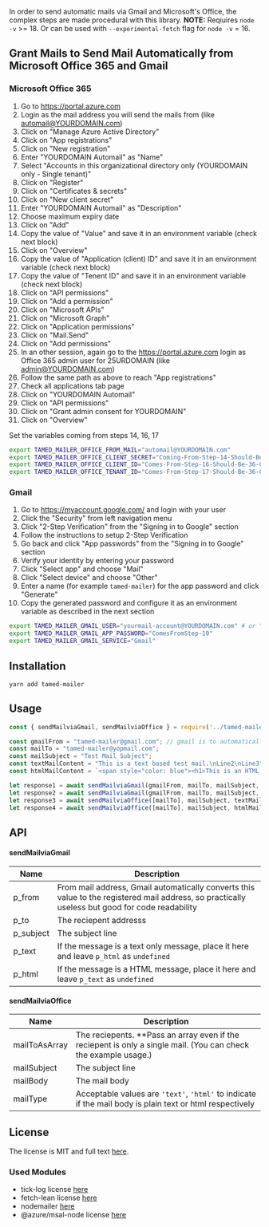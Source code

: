 In order to send automatic mails via Gmail and Microsoft's Office, the complex steps are made procedural with this library.
**NOTE:** Reqiuires `node -v` >= 18. Or can be used with `--experimental-fetch` flag for  `node -v` = 16.

## Grant Mails to Send Mail Automatically from Microsoft Office 365 and Gmail

### Microsoft Office 365

1. Go to https://portal.azure.com
2. Login as the mail address you will send the mails from (like automail@YOURDOMAIN.com)
3. Click on "Manage Azure Active Directory"
4. Click on "App registrations"
5. Click on "New registration"
6. Enter "YOURDOMAIN Automail" as "Name"
7. Select "Accounts in this organizational directory only (YOURDOMAIN only - Single tenant)"
8. Click on "Register"
9. Click on "Certificates & secrets"
10. Click on "New client secret"
11. Enter "YOURDOMAIN Automail" as "Description"
12. Choose maximum expiry date
13. Click on "Add"
14. Copy the value of "Value" and save it in an environment variable (check next block)
15. Click on "Overview"
16. Copy the value of "Application (client) ID" and save it in an environment variable (check next block)
17. Copy the value of "Tenent ID" and save it in an environment variable (check next block)
18. Click on "API permissions"
19. Click on "Add a permission"
20. Click on "Microsoft APIs"
21. Click on "Microsoft Graph"
22. Click on "Application permissions"
23. Click on "Mail.Send"
24. Click on "Add permissions"
25. In an other session, again go to the https://portal.azure.com login as Office 365 admin user for 25URDOMAIN (like admin@YOURDOMAIN.com)
26. Follow the same path as above to reach "App registrations"
27. Check all applications tab page
28. Click on "YOURDOMAIN Automail"
29. Click on "API permissions"
30. Click on "Grant admin consent for YOURDOMAIN"
31. Click on "Overview"	

Set the variables coming from steps 14, 16, 17
```bash
export TAMED_MAILER_OFFICE_FROM_MAIL="automail@YOURDOMAIN.com"
export TAMED_MAILER_OFFICE_CLIENT_SECRET="Coming-From-Step-14-Should-Be-40-Chars--"
export TAMED_MAILER_OFFICE_CLIENT_ID="Comes-From-Step-16-Should-Be-36-Char"
export TAMED_MAILER_OFFICE_TENANT_ID="Comes-From-Step-17-Should-Be-36-Char"

```

### Gmail

1. Go to https://myaccount.google.com/ and login with your user
2. Click the "Security" from left navigation menu
3. Click "2-Step Verification" from the "Signing in to Google" section
4. Follow the instructions to setup 2-Step Verification
5. Go back and click "App passwords" from the "Signing in to Google" section
6. Verify your identity by entering your password
7. Click "Select app" and choose "Mail"
8. Click "Select device" and choose "Other"
9. Enter a name (for example `tamed-mailer`) for the app password and click "Generate"
10. Copy the generated password and configure it as an environment variable as described in the next section

```bash
export TAMED_MAILER_GMAIL_USER="yourmail-account@YOURDOMAIN.com" # or "yourmail-account@gmail.com"
export TAMED_MAILER_GMAIL_APP_PASSWORD="ComesFromStep-10"
export TAMED_MAILER_GMAIL_SERVICE="Gmail"
```

## Installation

```
yarn add tamed-mailer
```

## Usage

```javascript
const { sendMailviaGmail, sendMailviaOffice } = require('../tamed-mailer');

const gmailFrom = "tamed-mailer@gmail.com"; // gmail is to automatically convert this to the configured gmail account
const mailTo = "tamed-mailer@yopmail.com";
const mailSubject = "Test Mail Subject";
const textMailContent = "This is a text based test mail.\nLine2\nLine3";
const htmlMailContent = `<span style="color: blue"><h1>This is an HTML based test mail</h1><br>Line2<br>Line3</b></span>`;

let response1 = await sendMailviaGmail(gmailFrom, mailTo, mailSubject, textMailContent, undefined);
let response2 = await sendMailviaGmail(gmailFrom, mailTo, mailSubject, undefined, htmlMailContent);
let response3 = await sendMailviaOffice([mailTo], mailSubject, textMailContent, 'text');
let response4 = await sendMailviaOffice([mailTo], mailSubject, htmlMailContent, 'html');

```


## API

#### sendMailviaGmail
| Name  | Description |
|-------|-------------|
| p_from | From mail address, Gmail automatically converts this value to the registered mail address, so practically useless but good for code readability |
| p_to | The reciepent addresss          |
| p_subject | The subject line          |
| p_text | If the message is a text only message, place it here and leave `p_html` as `undefined`          |
| p_html | If the message is a HTML message, place it here and leave `p_text` as `undefined`          |

#### sendMailviaOffice
| Name  | Description |
|-------|-------------|
| mailToAsArray | The reciepents. **Pass an array even if the reciepent is only a single mail. (You can check the example usage.)                     |
| mailSubject | The subject line                       |
| mailBody | The mail body                     |
| mailType | Acceptable values are `'text'`, `'html'` to indicate if the mail body is plain text or html respectively                    |

## License

The license is MIT and full text [here](LICENSE).

### Used Modules

* tick-log license [here](./OtherLicenses/tick-log.txt)
* fetch-lean license [here](./OtherLicenses/fetch-lean.txt)
* nodemailer [here](./OtherLicenses/nodemailer.txt)
* @azure/msal-node license [here](./OtherLicenses/msal-node.txt)
